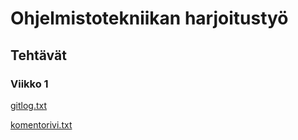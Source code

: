 # Ohjelmistotekniikan harjoitustyö

## Tehtävät

### Viikko 1

[gitlog.txt](https://github.com/leinson/ohte-harjoitustyo/blob/master/laskarit/viikko1/gitlog.txt)

[komentorivi.txt](https://github.com/leinson/ohte-harjoitustyo/blob/master/laskarit/viikko1/komentorivi.txt)
